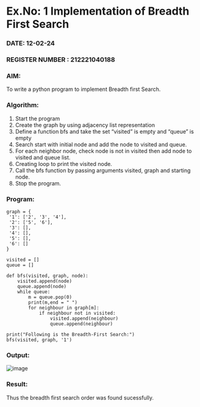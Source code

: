 # Ex.No: 1  Implementation of Breadth First Search 
### DATE: 12-02-24                                                                           
### REGISTER NUMBER : 212221040188
### AIM: 
To write a python program to implement Breadth first Search. 
### Algorithm:
1. Start the program
2. Create the graph by using adjacency list representation
3. Define a function bfs and take the set “visited” is empty and “queue” is empty
4. Search start with initial node and add the node to visited and queue.
5. For each neighbor node, check node is not in visited then add node to visited and queue list.
6.  Creating loop to print the visited node.
7.   Call the bfs function by passing arguments visited, graph and starting node.
8.   Stop the program.
### Program:
```
graph = { 
 '1': ['2', '3', '4'], 
 '2': ['5', '6'],
 '3': [],  
 '4': [],  
 '5': [],  
 '6': []
}

visited = []
queue = []

def bfs(visited, graph, node):
    visited.append(node)
    queue.append(node)
    while queue:
        m = queue.pop(0)
        print(m,end = " ")
        for neighbour in graph[m]:
            if neighbour not in visited:
                visited.append(neighbour)
                queue.append(neighbour)

print("Following is the Breadth-First Search:")
bfs(visited, graph, '1')

```

### Output:

![image](https://github.com/YuvasreeKS/AI_Lab_2023-24/assets/142140003/1c2ff7f4-8874-4267-9561-156a574ea2c7)


### Result:
Thus the breadth first search order was found sucessfully.
